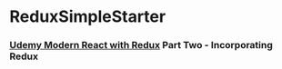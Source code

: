 # ReduxSimpleStarter

### [Udemy Modern React with Redux](https://www.udemy.com/react-redux/) Part Two - Incorporating Redux
